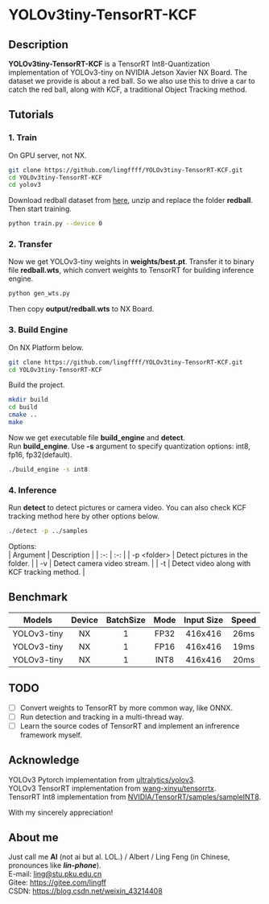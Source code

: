 # YOLOv3tiny-TensorRT-KCF

## Description
**YOLOv3tiny-TensorRT-KCF** is a TensorRT Int8-Quantization implementation of YOLOv3-tiny on NVIDIA Jetson Xavier NX Board. The dataset we provide is about a red ball. So we also use this to drive a car to catch the red ball, along with KCF, a traditional Object Tracking method.

## Tutorials
### 1. Train
On GPU server, not NX.
```bash
git clone https://github.com/lingffff/YOLOv3tiny-TensorRT-KCF.git
cd YOLOv3tiny-TensorRT-KCF
cd yolov3
```
Download redball dataset from [here](), unzip and replace the folder **redball**. Then start training.
```bash
python train.py --device 0
```
### 2. Transfer
Now we get YOLOv3-tiny weights in **weights/best.pt**. Transfer it to binary file **redball.wts**, which convert weights to TensorRT for building inference engine.
```bash
python gen_wts.py
```
Then copy **output/redball.wts** to NX Board.
### 3. Build Engine
On NX Platform below.
```bash
git clone https://github.com/lingffff/YOLOv3tiny-TensorRT-KCF.git
cd YOLOv3tiny-TensorRT-KCF
```
Build the project.
```bash
mkdir build
cd build
cmake ..
make
```
Now we get executable file **build_engine** and **detect**.  
Run **build_engine**. Use **-s** argument to specify quantization options: int8, fp16, fp32(default).
```bash
./build_engine -s int8
```
### 4. Inference
Run **detect** to detect pictures or camera video. You can also check KCF tracking method here by other options below.  
```bash
./detect -p ../samples
```
Options:  
| Argument | Description |
| :-: | :-: |
| -p \<folder\> | Detect pictures in the folder. |
| -v  | Detect camera video stream.  |
| -t  | Detect video along with KCF tracking method.  |

## Benchmark
| Models | Device | BatchSize |	Mode | Input Size | Speed |
| :-: | :-: | :-: | :-: | :-: | :-:  |
| YOLOv3-tiny | NX | 1 | FP32 | 416x416 | 26ms |
| YOLOv3-tiny | NX | 1 | FP16 | 416x416 | 19ms |
| YOLOv3-tiny | NX | 1 | INT8 | 416x416 | 20ms |

## TODO
- [ ] Convert weights to TensorRT by more common way, like ONNX.
- [ ] Run detection and tracking in a multi-thread way.
- [ ] Learn the source codes of TensorRT and implement an infrerence framework myself.

## Acknowledge

YOLOv3 Pytorch implementation from [ultralytics/yolov3](https://github.com/ultralytics/yolov3).  
YOLOv3 TensorRT implementation from [wang-xinyu/tensorrtx](https://github.com/wang-xinyu/tensorrtx).  
TensorRT Int8 implementation from [NVIDIA/TensorRT/samples/sampleINT8](https://github.com/NVIDIA/TensorRT/tree/master/samples/sampleINT8).  

With my sincerely appreciation!

## About me  
Just call me **Al** (not ai but al. LOL.) / Albert / Ling Feng (in Chinese, pronounces like ***lin-phone***).  
E-mail: ling@stu.pku.edu.cn  
Gitee: https://gitee.com/lingff  
CSDN: https://blog.csdn.net/weixin_43214408  